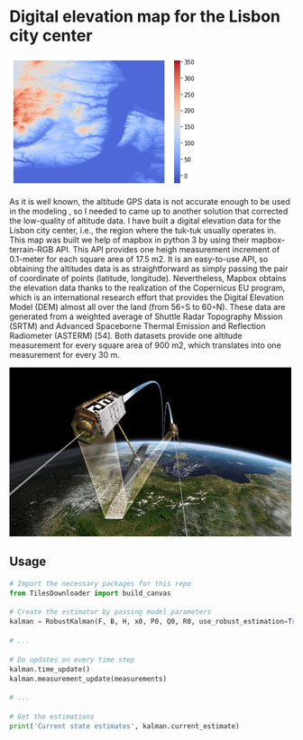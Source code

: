 
# Digital elevation map for the Lisbon city center

![Alt Text](altitude_top.png?raw=true)


As it is well known, the altitude GPS data is not accurate enough to be used in the modeling , so I needed to came up to another solution that corrected the low-quality of altitude data. I have built a digital elevation data for the Lisbon city center, i.e., the region where the tuk-tuk usually operates in. This map was built we help of mapbox in python 3 by using their mapbox-terrain-RGB API. This API provides one heigh measurement increment of 0.1-meter for each square area of 17.5 m2. It is an easy-to-use API, so obtaining the altitudes data is as straightforward as simply
passing the pair of coordinate of points (latitude, longitude). Nevertheless, Mapbox obtains the elevation data thanks to the realization of the Copernicus EU program, which is an international research effort that provides the Digital Elevation Model (DEM) almost all over the land (from 56◦S to 60◦N). These data are generated from a weighted average of Shuttle Radar Topography Mission (SRTM) and Advanced Spaceborne Thermal Emission and Reflection Radiometer (ASTERM) [54]. Both datasets provide one altitude measurement for every square area of 900 m2, which translates into one measurement for every  30 m.


<img src="twin-satellites-terrasar-x-tandem-x.jpg" width="500" height="300">


## Usage


```python
# Import the necessary packages for this repo
from TilesDownloader import build_canvas

# Create the estimator by passing model parameters
kalman = RobustKalman(F, B, H, x0, P0, Q0, R0, use_robust_estimation=True)

# ...

# Do updates on every time step
kalman.time_update()
kalman.measurement_update(measurements)

# ...

# Get the estimations
print('Current state estimates', kalman.current_estimate)

```

